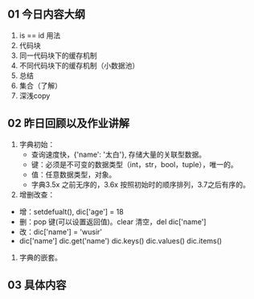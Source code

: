 ##  01 今日内容大纲

1. is == id 用法
2. 代码块
3. 同一代码块下的缓存机制
4. 不同代码块下的缓存机制（小数据池）
5. 总结
6. 集合（了解）
7. 深浅copy

## 02 昨日回顾以及作业讲解

1. 字典初始：
   - 查询速度快，{'name': '太白'}, 存储大量的关联型数据。
   - 键：必须是不可变的数据类型（int，str，bool，tuple），唯一的。
   - 值：任意数据类型，对象。
   - 字典3.5x 之前无序的，3.6x 按照初始时的顺序排列，3.7之后有序的。
2. 增删改查：

- 增：setdefualt(), dic['age'] = 18
- 删：pop 键(可以设置返回值)。clear 清空，del dic['name']
- 改：dic['name'] = 'wusir'
- dic['name'] dic.get('name') dic.keys() dic.values() dic.items()

1. 字典的嵌套。

## 03 具体内容